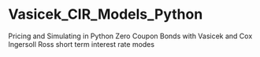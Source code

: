 # Vasicek_CIR_Models_Python
Pricing and Simulating in Python Zero Coupon Bonds with Vasicek and Cox Ingersoll Ross short term interest rate modes
